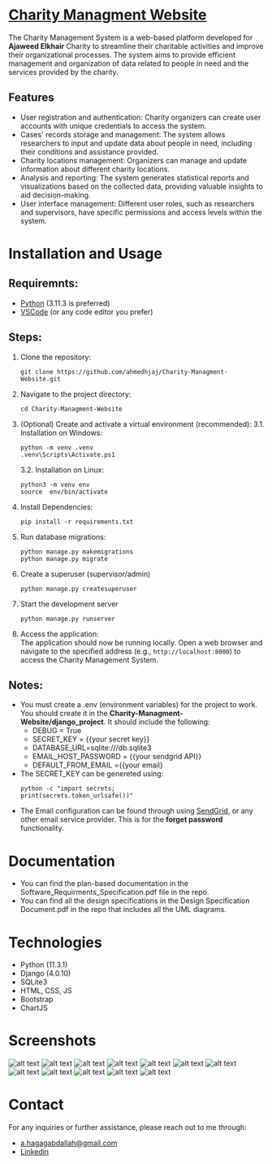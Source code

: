 # [Charity Managment Website](https://web-production-c99a.up.railway.app/) 
The Charity Management System is a web-based platform developed for **Ajaweed Elkhair** Charity to streamline their charitable activities and improve their organizational processes. The system aims to provide efficient management and organization of data related to people in need and the services provided by the charity.

## Features
-   User registration and authentication: Charity organizers can create user accounts with unique credentials to access the system.
-   Cases' records storage and management: The system allows researchers to input and update data about people in need, including their conditions and assistance provided.
-   Charity locations management: Organizers can manage and update information about different charity locations.
-   Analysis and reporting: The system generates statistical reports and visualizations based on the collected data, providing valuable insights to aid decision-making.
-   User interface management: Different user roles, such as researchers and supervisors, have specific permissions and access levels within the system.

# Installation and Usage

## Requiremnts:

 - [Python](https://www.python.org/downloads/) (3.11.3 is preferred)
 - [VSCode](https://code.visualstudio.com/Download) (or any code editor you prefer)
 
## Steps:
 1. Clone the repository:
	```
	git clone https://github.com/ahmedhjaj/Charity-Managment-Website.git
	```
 2. Navigate to the project directory:
	```
	cd Charity-Managment-Website
	```
 3. (Optional) Create and activate a virtual environment (recommended):
	3.1. Installation on Windows:
	```
	python -m venv .venv  
	.venv\Scripts\Activate.ps1
	```
	3.2. Installation on Linux:
	```
	python3 -m venv env  
	source  env/bin/activate
	```
 4.  Install Dependencies:
		```
		pip install -r requirements.txt
		```
 6. Run database migrations:
	```
	python manage.py makemigrations
	python manage.py migrate
	```
 7. Create a superuser (supervisor/admin)
	```
	python manage.py createsuperuser
	```
7. Start the development server
	```
	python manage.py runserver
	```
8. Access the application:	
The application should now be running locally. Open a web browser and navigate to the specified address (e.g., `http://localhost:8000`) to access the Charity Management System.
## Notes:
 - You must create a .env (environment variables) for the project to work. You should create it in the **Charity-Managment-Website/django_project**. It should include the following:
	 - DEBUG = True
	 - SECRET_KEY = {{your secret key}}
     - DATABASE_URL=sqlite:///db.sqlite3
     - EMAIL_HOST_PASSWORD =  {{your sendgrid API}}
     - DEFAULT_FROM_EMAIL ={{your email}
- The SECRET_KEY can be genereted using:
	```
	python -c "import secrets;  
	print(secrets.token_urlsafe())"
	```
- The Email configuration can be found through using [SendGrid](https://app.sendgrid.com/), or any other email service provider. This is for the **forget password** functionality.

# Documentation

 - You can find the plan-based documentation in the Software_Requirments_Specification.pdf file in the repo.
 - You can find all the design specifications in the Design Specification Document.pdf in the repo that includes all the UML diagrams.

# Technologies

 - Python (11.3.1)
 - Django (4.0.10) 
 - SQLite3
 - HTML, CSS, JS
 - Bootstrap
 - ChartJS

# Screenshots
![alt text](screenshots\1.png)
![alt text](screenshots\2.png)
![alt text](screenshots\3.png)
![alt text](screenshots\4.png)
![alt text](screenshots\5.png)
![alt text](screenshots\6.png)
![alt text](screenshots\7.png)
![alt text](screenshots\8.png)
![alt text](screenshots\9.png)
![alt text](screenshots\10.png)
![alt text](screenshots\11.png)
![alt text](screenshots\12.png)

# Contact

For any inquiries or further assistance, please reach out to me through: 

 - a.hagagabdallah@gmail.com
 - [Linkedin](https://www.linkedin.com/in/ahmed-hagag-28698514b/)



